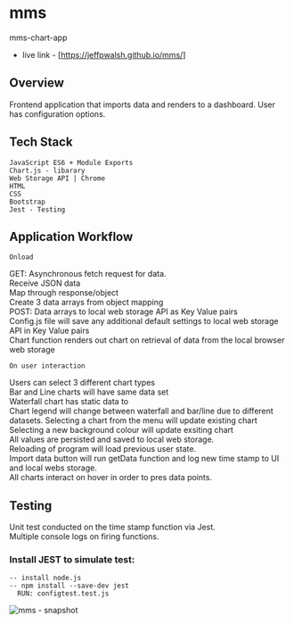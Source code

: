 # mms
mms-chart-app<br>

 - live link - [https://jeffpwalsh.github.io/mms/]

## Overview
Frontend application that imports data and renders to a dashboard.
User has configuration options.
## Tech Stack
```
JavaScript ES6 + Module Exports
Chart.js - libarary
Web Storage API | Chrome
HTML
CSS
Bootstrap
Jest - Testing
```
## Application Workflow
```
Onload
```
GET: Asynchronous fetch request for data. <BR>
Receive JSON data<BR>
Map through response/object<BR>
Create 3 data arrays from object mapping<BR>
POST: Data arrays to local web storage API as Key Value pairs<BR>
Config.js file will save any additional default settings to local web storage API in Key Value pairs<BR>
Chart function renders out chart on retrieval of data from the local browser web storage<BR>
```  
On user interaction
```
Users can select 3 different chart types<BR>
Bar and Line charts will have same data set<br>
Waterfall chart has static data to<br>
Chart legend will change between waterfall and bar/line due to different datasets.
Selecting a chart from the menu will update existing chart<BR>
Selecting a new background colour will update exsiting chart<BR>
All values are persisted and saved to local web storage.<BR>
Reloading of program will load previous user state.<BR>
Import data button will run getData function and log new time stamp to UI and local webs storage.<BR>
All charts interact on hover in order to pres data points.<BR>
 
## Testing
Unit test conducted on the time stamp function via Jest.<BR>
Multiple console logs on firing functions.<BR>
  
### Install JEST to simulate test:
```
-- install node.js
-- npm install --save-dev jest
  RUN: configtest.test.js
```
![mms - snapshot](https://user-images.githubusercontent.com/60255918/181375178-78db3982-f925-4677-8ea4-077b72f79b1b.png)



